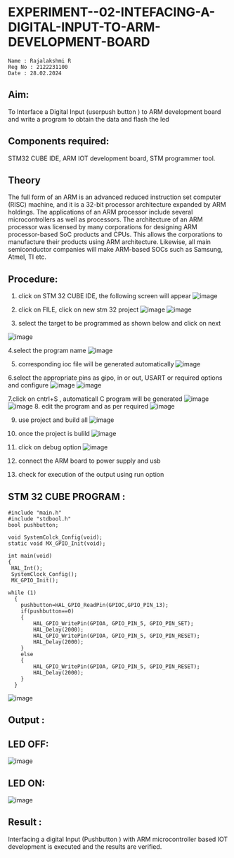# EXPERIMENT--02-INTEFACING-A-DIGITAL-INPUT-TO-ARM-DEVELOPMENT-BOARD
```
Name : Rajalakshmi R
Reg No : 2122231100
Date : 28.02.2024
```
## Aim: 
To Interface a Digital Input  (userpush button  ) to ARM   development board and write a  program to obtain  the data and flash the led  

## Components required: 
STM32 CUBE IDE, ARM IOT development board,  STM programmer tool.

## Theory 
The full form of an ARM is an advanced reduced instruction set computer (RISC) machine, and it is a 32-bit processor architecture expanded by ARM holdings. The applications of an ARM processor include several microcontrollers as well as processors. The architecture of an ARM processor was licensed by many corporations for designing ARM processor-based SoC products and CPUs. This allows the corporations to manufacture their products using ARM architecture. Likewise, all main semiconductor companies will make ARM-based SOCs such as Samsung, Atmel, TI etc.

 
  
## Procedure:
 1. click on STM 32 CUBE IDE, the following screen will appear 
 ![image](https://user-images.githubusercontent.com/36288975/226189166-ac10578c-c059-40e7-8b80-9f84f64bf088.png)

 2. click on FILE, click on new stm 32 project 
 ![image](https://user-images.githubusercontent.com/36288975/226189215-2d13ebfb-507f-44fc-b772-02232e97c0e3.png)
![image](https://user-images.githubusercontent.com/36288975/226189230-bf2d90dd-9695-4aaf-b2a6-6d66454e81fc.png)
3. select the target to be programmed  as shown below and click on next 

![image](https://user-images.githubusercontent.com/36288975/226189280-ed5dcf1d-dd8d-43ae-815d-491085f4863b.png)

4.select the program name 
![image](https://user-images.githubusercontent.com/36288975/226189316-09832a30-4d1a-4d4f-b8ad-2dc28f137711.png)


5. corresponding ioc file will be generated automatically 
![image](https://user-images.githubusercontent.com/36288975/226189378-3abbdee2-0df6-470f-a3cd-79c74e3d3ad8.png)

6.select the appropriate pins as gipo, in or out, USART or required options and configure 
![image](https://user-images.githubusercontent.com/36288975/226189403-f7179f1a-3eae-4637-826b-ab4ec35ba1e1.png)
![image](https://user-images.githubusercontent.com/36288975/226189425-2b2414ce-49b3-4b61-a260-c658cb2e4152.png)


7.click on cntrl+S , automaticall C program will be generated 
![image](https://user-images.githubusercontent.com/36288975/226189443-8b43451d-0b14-47e4-a20b-cc09c6ad8458.png)
![image](https://user-images.githubusercontent.com/36288975/226189450-85ffa969-2ffb-4788-81e5-72d60fdda0f1.png)
8. edit the program and as per required 
![image](https://user-images.githubusercontent.com/36288975/226189461-a573e62f-a109-4631-a250-a20925758fe0.png)

9. use project and build all 
![image](https://user-images.githubusercontent.com/36288975/226189554-3f7101ac-3f41-48fc-abc7-480bd6218dec.png)
10. once the project is bulild 
![image](https://user-images.githubusercontent.com/36288975/226189577-c61cc1eb-3990-4968-8aa6-aefffc766b70.png)

11. click on debug option 
![image](https://user-images.githubusercontent.com/36288975/226189625-37daa9a3-62e9-42b5-a5ce-2ac63345905b.png)

12. connect the  ARM board to power supply and usb 


13. check for execution of the output using run option 



## STM 32 CUBE PROGRAM :
```
#include "main.h"
#include "stdbool.h"
bool pushbutton;

void SystemColck_Config(void);
static void MX_GPIO_Init(void);

int main(void)
{
 HAL_Int();
 SystemClock_Config();
 MX_GPIO_Init();

while (1)
  {
    pushbutton=HAL_GPIO_ReadPin(GPIOC,GPIO_PIN_13);
    if(pushbutton==0)
    {
    	HAL_GPIO_WritePin(GPIOA, GPIO_PIN_5, GPIO_PIN_SET);
    	HAL_Delay(2000);
    	HAL_GPIO_WritePin(GPIOA, GPIO_PIN_5, GPIO_PIN_RESET);
    	HAL_Delay(2000);
    }
    else
    {
    	HAL_GPIO_WritePin(GPIOA, GPIO_PIN_5, GPIO_PIN_RESET);
    	HAL_Delay(2000);
    }
  }
```
![image](https://github.com/hariharana59/EXPERIMENT--02-INTEFACING-A-DIGITAL-INPUT-TO-ARM-DEVELOPMENT-BOARD/assets/144980130/565293c1-97fd-4ba3-9855-fda077da19e0)


## Output  :

## LED OFF:
![image](https://github.com/hariharana59/EXPERIMENT--02-INTEFACING-A-DIGITAL-INPUT-TO-ARM-DEVELOPMENT-BOARD/assets/144980130/cbfe95b7-0a6a-4b69-9b2c-81cb42b4b1d0)

## LED ON:
![image](https://github.com/hariharana59/EXPERIMENT--02-INTEFACING-A-DIGITAL-INPUT-TO-ARM-DEVELOPMENT-BOARD/assets/144980130/31d355c4-c57b-4c50-9d37-425cf8b3a54b)

 
## Result :
Interfacing a digital Input (Pushbutton ) with ARM microcontroller based IOT development is executed and the results are verified.
